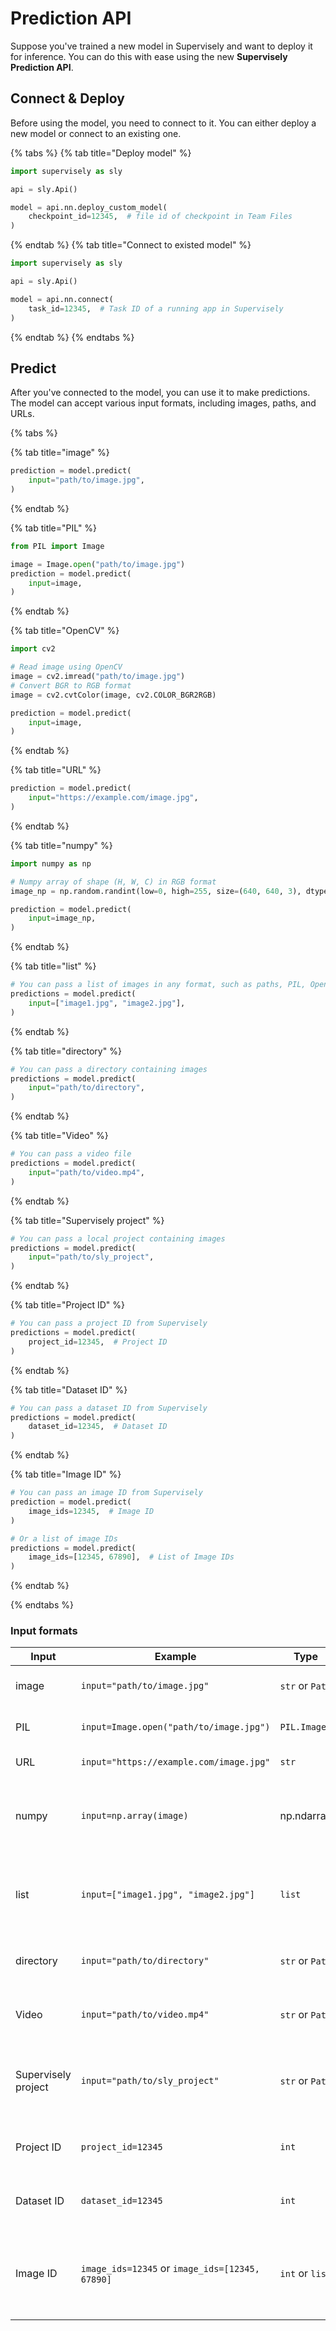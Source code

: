 # Prediction API

Suppose you've trained a new model in Supervisely and want to deploy it for inference. You can do this with ease using the new **Supervisely Prediction API**.

## Connect & Deploy

Before using the model, you need to connect to it. You can either deploy a new model or connect to an existing one.

{% tabs %}
{% tab title="Deploy model" %}
```python
import supervisely as sly

api = sly.Api()

model = api.nn.deploy_custom_model(
    checkpoint_id=12345,  # file id of checkpoint in Team Files
)
```
{% endtab %}
{% tab title="Connect to existed model" %}
```python
import supervisely as sly

api = sly.Api()

model = api.nn.connect(
    task_id=12345,  # Task ID of a running app in Supervisely
)
```
{% endtab %}
{% endtabs %}

## Predict

After you've connected to the model, you can use it to make predictions. The model can accept various input formats, including images, paths, and URLs.

{% tabs %}

{% tab title="image" %}
```python
prediction = model.predict(
    input="path/to/image.jpg",
)
```
{% endtab %}

{% tab title="PIL" %}
```python
from PIL import Image

image = Image.open("path/to/image.jpg")
prediction = model.predict(
    input=image,
)
```
{% endtab %}

{% tab title="OpenCV" %}
```python
import cv2

# Read image using OpenCV
image = cv2.imread("path/to/image.jpg")
# Convert BGR to RGB format
image = cv2.cvtColor(image, cv2.COLOR_BGR2RGB)

prediction = model.predict(
    input=image,
)
```
{% endtab %}

{% tab title="URL" %}
```python
prediction = model.predict(
    input="https://example.com/image.jpg",
)
```
{% endtab %}

{% tab title="numpy" %}
```python
import numpy as np

# Numpy array of shape (H, W, C) in RGB format
image_np = np.random.randint(low=0, high=255, size=(640, 640, 3), dtype="uint8")

prediction = model.predict(
    input=image_np,
)
```
{% endtab %}

{% tab title="list" %}
```python
# You can pass a list of images in any format, such as paths, PIL, OpenCV, numpy arrays, etc.
predictions = model.predict(
    input=["image1.jpg", "image2.jpg"],
)
```
{% endtab %}

{% tab title="directory" %}
```python
# You can pass a directory containing images
predictions = model.predict(
    input="path/to/directory",
)
```
{% endtab %}

{% tab title="Video" %}
```python
# You can pass a video file
predictions = model.predict(
    input="path/to/video.mp4",
)
```
{% endtab %}

{% tab title="Supervisely project" %}
```python
# You can pass a local project containing images
predictions = model.predict(
    input="path/to/sly_project",
)
```
{% endtab %}

{% tab title="Project ID" %}
```python
# You can pass a project ID from Supervisely
predictions = model.predict(
    project_id=12345,  # Project ID
)
```
{% endtab %}

{% tab title="Dataset ID" %}
```python
# You can pass a dataset ID from Supervisely
predictions = model.predict(
    dataset_id=12345,  # Dataset ID
)
```
{% endtab %}

{% tab title="Image ID" %}
```python
# You can pass an image ID from Supervisely
prediction = model.predict(
    image_ids=12345,  # Image ID
)

# Or a list of image IDs
predictions = model.predict(
    image_ids=[12345, 67890],  # List of Image IDs
)
```
{% endtab %}

{% endtabs %}

### Input formats

| Input | Example | Type | Description |
| --- | --- | --- | --- |
| image | `input="path/to/image.jpg"` | `str` or `Path` | Single image file path. |
| PIL | `input=Image.open("path/to/image.jpg")` | `PIL.Image` | Image loaded with PIL library. |
| URL | `input="https://example.com/image.jpg"` | `str` | URL to an image. |
| numpy | `input=np.array(image)` | np.ndarray | HWC format with RGB channels uint8 (0-255). |
| list | `input=["image1.jpg", "image2.jpg"]` | `list` | List of images in any format (paths, PIL, OpenCV, etc.). |
| directory | `input="path/to/directory"` | `str` or `Path` | Path to a directory containing images. |
| Video | `input="path/to/video.mp4"` | `str` or `Path` | Video file in formats like MP4, AVI, etc. |
| Supervisely project | `input="path/to/sly_project"` | `str` or `Path` | Path to a local Supervisely project containing images. |
| Project ID | `project_id=12345` | `int` | Project ID from Supervisely platform. |
| Dataset ID | `dataset_id=12345` | `int` | Dataset ID from Supervisely platform. |
| Image ID | `image_ids=12345` or `image_ids=[12345, 67890]` | `int` or `list` | Single image ID or list of image IDs from Supervisely platform. |
